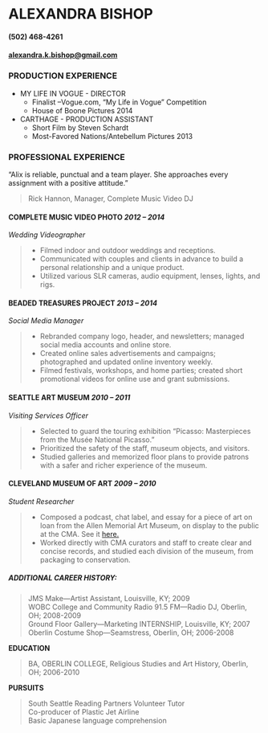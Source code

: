 ALEXANDRA BISHOP
================
#### (502) 468-4261
#### alexandra.k.bishop@gmail.com

### PRODUCTION EXPERIENCE
 
* MY LIFE IN VOGUE - DIRECTOR 
    * Finalist –Vogue.com, “My Life in Vogue” Competition
    * House of Boone Pictures 2014
* CARTHAGE - PRODUCTION ASSISTANT
    * Short Film by Steven Schardt 
    * Most-Favored Nations/Antebellum Pictures 2013 
 
### PROFESSIONAL EXPERIENCE
 “Alix is reliable, punctual and a team player. She approaches every assignment with a positive attitude.”    
> Rick Hannon, Manager, Complete Music Video DJ   

#### COMPLETE MUSIC VIDEO PHOTO _2012 – 2014_
*Wedding Videographer*
> * Filmed indoor and outdoor weddings and receptions.  
> * Communicated with couples and clients in advance to build a personal relationship and a unique product.
> * Utilized various SLR cameras, audio equipment, lenses, lights, and rigs.   
  
#### BEADED TREASURES PROJECT _2013 – 2014_
*Social Media Manager*
> * Rebranded company logo, header, and newsletters; managed social media accounts and online store.
> * Created online sales advertisements and campaigns; photographed and updated online inventory weekly.
> * Filmed festivals, workshops, and home parties; created short promotional videos for online use and grant submissions.   

#### SEATTLE ART MUSEUM _2010 – 2011_
*Visiting Services Officer*
> * Selected to guard the touring exhibition “Picasso: Masterpieces from the Musée National Picasso.”
> * Prioritized the safety of the staff, museum objects, and visitors.
> * Studied galleries and memorized floor plans to provide patrons with a safer and richer experience of the museum.  

#### CLEVELAND MUSEUM OF ART _2009 – 2010_
*Student Researcher*
> * Composed a podcast, chat label, and essay for a piece of art on loan from the Allen Memorial Art Museum, on display to the public at the CMA. See it [here.](http://www.clevelandart.org/art/behind-the-scenes/featured-gallery-installation/beyond-oberlin/allegory-of-poverty/ "Podcast")
> * Worked directly with CMA curators and staff to create clear and concise records, and studied each division of the museum, from packaging to conservation.  

##### ADDITIONAL CAREER HISTORY:
> JMS Make—Artist Assistant, Louisville, KY; 2009   
> WOBC College and Community Radio 91.5 FM—Radio DJ, Oberlin, OH; 2008-2009   
> Ground Floor Gallery—Marketing INTERNSHIP, Louisville, KY; 2007   
> Oberlin Costume Shop—Seamstress, Oberlin, OH; 2006-2008   

**EDUCATION**
> BA, OBERLIN COLLEGE, Religious Studies and Art History, Oberlin, OH; 2006-2010

**PURSUITS**
> South Seattle Reading Partners Volunteer Tutor   
> Co-producer of Plastic Jet Airline   
> Basic Japanese language comprehension
